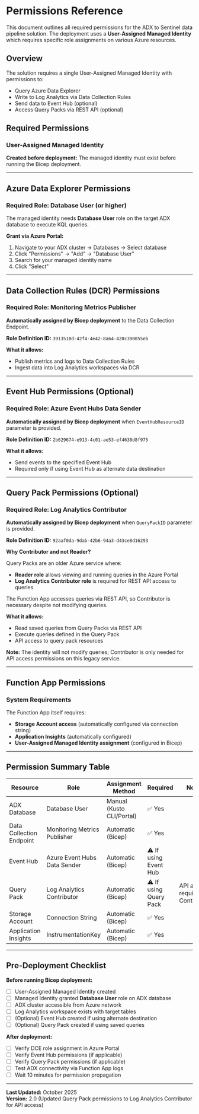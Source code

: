 # Permissions Reference

This document outlines all required permissions for the ADX to Sentinel data pipeline solution. The deployment uses a **User-Assigned Managed Identity** which requires specific role assignments on various Azure resources.

## Overview

The solution requires a single User-Assigned Managed Identity with permissions to:

- Query Azure Data Explorer
- Write to Log Analytics via Data Collection Rules
- Send data to Event Hub (optional)
- Access Query Packs via REST API (optional)

## Required Permissions

### User-Assigned Managed Identity

**Created before deployment:** The managed identity must exist before running the Bicep deployment.

---

## Azure Data Explorer Permissions

### Required Role: Database User (or higher)

The managed identity needs **Database User** role on the target ADX database to execute KQL queries.

**Grant via Azure Portal:**

1. Navigate to your ADX cluster → Databases → Select database
2. Click "Permissions" → "Add" → "Database User"
3. Search for your managed identity name
4. Click "Select"

---

## Data Collection Rules (DCR) Permissions

### Required Role: Monitoring Metrics Publisher

**Automatically assigned by Bicep deployment** to the Data Collection Endpoint.

**Role Definition ID:** `3913510d-42f4-4e42-8a64-420c390055eb`

**What it allows:**

- Publish metrics and logs to Data Collection Rules
- Ingest data into Log Analytics workspaces via DCR

---

## Event Hub Permissions (Optional)

### Required Role: Azure Event Hubs Data Sender

**Automatically assigned by Bicep deployment** when `EventHubResourceID` parameter is provided.

**Role Definition ID:** `2b629674-e913-4c01-ae53-ef4638d8f975`

**What it allows:**

- Send events to the specified Event Hub
- Required only if using Event Hub as alternate data destination

---

## Query Pack Permissions (Optional)

### Required Role: Log Analytics Contributor

**Automatically assigned by Bicep deployment** when `QueryPackID` parameter is provided.

**Role Definition ID:** `92aaf0da-9dab-42b6-94a3-d43ce8d16293`

**Why Contributor and not Reader?**

Query Packs are an older Azure service where:

- **Reader role** allows viewing and running queries in the Azure Portal
- **Log Analytics Contributor role** is required for REST API access to queries

The Function App accesses queries via REST API, so Contributor is necessary despite not modifying queries.

**What it allows:**

- Read saved queries from Query Packs via REST API
- Execute queries defined in the Query Pack
- API access to query pack resources

**Note:** The identity will not modify queries; Contributor is only needed for API access permissions on this legacy service.

---

## Function App Permissions

### System Requirements

The Function App itself requires:

- **Storage Account access** (automatically configured via connection string)
- **Application Insights** (automatically configured)
- **User-Assigned Managed Identity assignment** (configured in Bicep)

---

## Permission Summary Table

| Resource                 | Role                         | Assignment Method         | Required               | Notes                           |
| ------------------------ | ---------------------------- | ------------------------- | ---------------------- | ------------------------------- |
| ADX Database             | Database User                | Manual (Kusto CLI/Portal) | ✅ Yes                  |                                 |
| Data Collection Endpoint | Monitoring Metrics Publisher | Automatic (Bicep)         | ✅ Yes                  |                                 |
| Event Hub                | Azure Event Hubs Data Sender | Automatic (Bicep)         | ⚠️ If using Event Hub  |                                 |
| Query Pack               | Log Analytics Contributor    | Automatic (Bicep)         | ⚠️ If using Query Pack | API access requires Contributor |
| Storage Account          | Connection String            | Automatic (Bicep)         | ✅ Yes                  |                                 |
| Application Insights     | InstrumentationKey           | Automatic (Bicep)         | ✅ Yes                  |                                 |

---

## Pre-Deployment Checklist

**Before running Bicep deployment:**

- [ ] User-Assigned Managed Identity created
- [ ] Managed Identity granted **Database User** role on ADX database
- [ ] ADX cluster accessible from Azure network
- [ ] Log Analytics workspace exists with target tables
- [ ] (Optional) Event Hub created if using alternate destination
- [ ] (Optional) Query Pack created if using saved queries

**After deployment:**

- [ ] Verify DCE role assignment in Azure Portal
- [ ] Verify Event Hub permissions (if applicable)
- [ ] Verify Query Pack permissions (if applicable)
- [ ] Test ADX connectivity via Function App logs
- [ ] Wait 10 minutes for permission propagation

---

**Last Updated:** October 2025  
**Version:** 2.0 (Updated Query Pack permissions to Log Analytics Contributor for API access)
